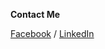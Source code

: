 **Contact Me**

[Facebook](https://www.facebook.com/swamhtet.aung.52/) / [LinkedIn](https://www.linkedin.com/in/swamhtetaung/)
